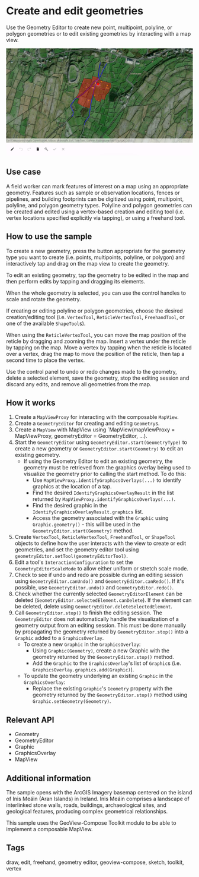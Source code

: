 # Create and edit geometries

Use the Geometry Editor to create new point, multipoint, polyline, or polygon geometries or to edit existing geometries by interacting with a map view.

![CreateAndEditGeometries](create-and-edit-geometries.png)

## Use case

A field worker can mark features of interest on a map using an appropriate geometry. Features such as sample or observation locations, fences or pipelines, and building footprints can be digitized using point, multipoint, polyline, and polygon geometry types. Polyline and polygon geometries can be created and edited using a vertex-based creation and editing tool (i.e. vertex locations specified explicitly via tapping), or using a freehand tool.

## How to use the sample

To create a new geometry, press the button appropriate for the geometry type you want to create (i.e. points, multipoints, polyline, or polygon) and interactively tap and drag on the map view to create the geometry.

To edit an existing geometry, tap the geometry to be edited in the map and then perform edits by tapping and dragging its elements.

When the whole geometry is selected, you can use the control handles to scale and rotate the geometry.

If creating or editing polyline or polygon geometries, choose the desired creation/editing tool (i.e. `VertexTool`, `ReticleVertexTool`, `FreehandTool`, or one of the available `ShapeTool`s).

When using the `ReticleVertexTool`, you can move the map position of the reticle by dragging and zooming the map. Insert a vertex under the reticle by tapping on the map. Move a vertex by tapping when the reticle is located over a vertex, drag the map to move the position of the reticle, then tap a second time to place the vertex.

Use the control panel to undo or redo changes made to the geometry, delete a selected element, save the geometry, stop the editing session and discard any edits, and remove all geometries from the map.

## How it works

1. Create a `MapViewProxy` for interacting with the composable `MapView`.
2. Create a `GeometryEditor` for creating and editing `Geometry`s.
3. Create a `MapView` with MapView using `MapView(mapViewProxy = MapViewProxy, geometryEditor = GeometryEditor, ...).
4. Start the `GeometryEditor` using `GeometryEditor.start(GeometryType)` to create a new geometry or `GeometryEditor.start(Geometry)` to edit an existing geometry.
    * If using the Geometry Editor to edit an existing geometry, the geometry must be retrieved from the graphics overlay being used to visualize the geometry prior to calling the start method. To do this:
        * Use `MapViewProxy.identifyGraphicsOverlays(...)` to identify graphics at the location of a tap.
        * Find the desired `IdentifyGraphicsOverlayResult` in the list returned by `MapViewProxy.identifyGraphicsOverlays(...)`.
        * Find the desired graphic in the `IdentifyGraphicsOverlayResult.graphics` list.
        * Access the geometry associated with the `Graphic` using `Graphic.geometry()` - this will be used in the `GeometryEditor.start(Geometry)` method.
5. Create `VertexTool`, `ReticleVertexTool`, `FreehandTool`, or `ShapeTool` objects to define how the user interacts with the view to create or edit geometries, and set the geometry editor tool using `geometryEditor.setTool(geometryEditorTool)`.
6. Edit a tool's `InteractionConfiguration` to set the `GeometryEditorScaleMode` to allow either uniform or stretch scale mode.
7. Check to see if undo and redo are possible during an editing session using `GeometryEditor.canUndo()` and `GeometryEditor.canRedo()`. If it's possible, use `GeometryEditor.undo()` and `GeometryEditor.redo()`.
8. Check whether the currently selected `GeometryEditorElement` can be deleted (`GeometryEditor.selectedElement.canDelete`). If the element can be deleted, delete using `GeometryEditor.deleteSelectedElement`.
9. Call `GeometryEditor.stop()` to finish the editing session. The `GeometryEditor` does not automatically handle the visualization of a geometry output from an editing session. This must be done manually by propagating the geometry returned by `GeometryEditor.stop()` into a `Graphic` added to a `GraphicsOverlay`.
    * To create a new `Graphic` in the `GraphicsOverlay`:
        * Using `Graphic(Geometry)`, create a new Graphic with the geometry returned by the `GeometryEditor.stop()` method.
        * Add the `Graphic` to the `GraphicsOverlay`'s list of `Graphic`s (i.e. `GraphicsOverlay.graphics.add(Graphic)`).
    * To update the geometry underlying an existing `Graphic` in the `GraphicsOverlay`:
        * Replace the existing `Graphic`'s `Geometry` property with the geometry returned by the `GeometryEditor.stop()` method using `Graphic.setGeometry(Geometry)`.

## Relevant API

* Geometry
* GeometryEditor
* Graphic
* GraphicsOverlay
* MapView

## Additional information

The sample opens with the ArcGIS Imagery basemap centered on the island of Inis Meáin (Aran Islands) in Ireland. Inis Meáin comprises a landscape of interlinked stone walls, roads, buildings, archaeological sites, and geological features, producing complex geometrical relationships.

This sample uses the GeoView-Compose Toolkit module to be able to implement a composable MapView.

## Tags

draw, edit, freehand, geometry editor, geoview-compose, sketch, toolkit, vertex
